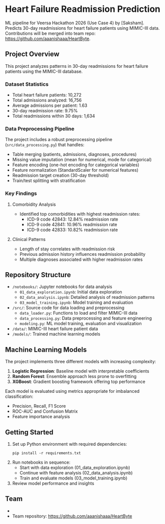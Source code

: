 # Heart Failure Readmission Prediction

ML pipeline for Veersa Hackathon 2026 (Use Case 4) by [Saksham]. Predicts 30-day readmissions for heart failure patients using MIMIC-III data. Contributions will be merged into team repo: https://github.com/aaanishaaa/HeartByte.

## Project Overview
This project analyzes patterns in 30-day readmissions for heart failure patients using the MIMIC-III database.

### Dataset Statistics
- Total heart failure patients: 10,272
- Total admissions analyzed: 16,756
- Average admissions per patient: 1.63
- 30-day readmission rate: 9.75%
- Total readmissions within 30 days: 1,634

### Data Preprocessing Pipeline
The project includes a robust preprocessing pipeline (`src/data_processing.py`) that handles:
- Table merging (patients, admissions, diagnoses, procedures)
- Missing value imputation (mean for numerical, mode for categorical)
- Feature encoding (one-hot encoding for categorical variables)
- Feature normalization (StandardScaler for numerical features)
- Readmission target creation (30-day threshold)
- Train/test splitting with stratification

### Key Findings
1. Comorbidity Analysis
   - Identified top comorbidities with highest readmission rates:
     - ICD-9 code 42843: 12.84% readmission rate
     - ICD-9 code 42841: 10.96% readmission rate
     - ICD-9 code 42833: 10.82% readmission rate

2. Clinical Patterns
   - Length of stay correlates with readmission risk
   - Previous admission history influences readmission probability
   - Multiple diagnoses associated with higher readmission rates

## Repository Structure
- `/notebooks/`: Jupyter notebooks for data analysis
  - `01_data_exploration.ipynb`: Initial data exploration
  - `02_data_analysis.ipynb`: Detailed analysis of readmission patterns
  - `03_model_training.ipynb`: Model training and evaluation
- `/src/`: Source code for data loading and preprocessing
  - `data_loader.py`: Functions to load and filter MIMIC-III data
  - `data_processing.py`: Data preprocessing and feature engineering
  - `modeling.py`: ML model training, evaluation and visualization
- `/data/`: MIMIC-III heart failure patient data
- `/models/`: Trained machine learning models

## Machine Learning Models
The project implements three different models with increasing complexity:
1. **Logistic Regression**: Baseline model with interpretable coefficients
2. **Random Forest**: Ensemble approach less prone to overfitting
3. **XGBoost**: Gradient boosting framework offering top performance

Each model is evaluated using metrics appropriate for imbalanced classification:
- Precision, Recall, F1 Score
- ROC-AUC and Confusion Matrix
- Feature importance analysis

## Getting Started
1. Set up Python environment with required dependencies:
   ```
   pip install -r requirements.txt
   ```
2. Run notebooks in sequence:
   - Start with data exploration (01_data_exploration.ipynb)
   - Continue with feature analysis (02_data_analysis.ipynb)
   - Train and evaluate models (03_model_training.ipynb)
3. Review model performance and insights

## Team
-
- Team repository: https://github.com/aaanishaaa/HeartByte